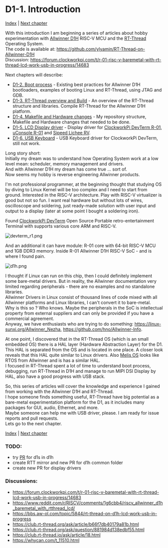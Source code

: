# D1-1. Introduction
[Index](D1_0_index.md) | [Next chapter](D1_2_boot_process.md)

With this introduction I am beginning a series of articles about hobby experimentation with [Allwinner D1H](https://d1.docs.aw-ol.com/en/) RISC-V MCU and the [RT-Thread](https://www.rt-thread.io/) Operating System.<br>
The code is available at: https://github.com/ylyamin/RT-Thread-on-Allwinner-D1H <br>
Discussion: https://forum.clockworkpi.com/t/r-01-risc-v-baremetal-with-rt-thread-lcd-work-usb-in-progress/14683<br>

Next chapters will describe:
- [D1-2. Boot process](D1_2_boot_process.md) - Existing best practices for Allwinner D1H bootloaders, examples of booting Linux and RT-Thread, using JTAG and GDB.
- [D1-3. RT-Thread overview and Build](D1_3_rtt_overview_and_build.md) - An overview of the RT-Thread structure and libraries. Compile RT-Thread for the Allwinner D1H platform.
- [D1-4. Makefile and Hardware changes](D1_4_make_and_hw.md) - My repository structure, Makefile and Hardware changes that needed to be done.
- [D1-5. LCD Display driver](D1_5_lcd_driver.md) - Display driver for [ClockworkPi DevTerm R-01](https://www.clockworkpi.com/home-devterm), [uConsole R-01](https://www.clockworkpi.com/uconsole) and [Sipeed Lichee RV](https://wiki.sipeed.com/hardware/en/lichee/RV/Dock.html).
- [D1-6. USB Keyboard](D1_6_usb_keyboard.md) - USB Keyboard driver for ClockworkPi DevTerm, still not work.

Long story short:<br>
Initially my dream was to understand how Operating System work at a low level mean: scheduler, memory management and drivers.<br>
And with Allwinner D1H my dream has come true ... sort of.<br>
Now seems my hobby is reverse engineering Allwinner products.<br>

I'm not professional programmer, at the beginning thought that studying OS by diving to Linux Kernel will be too complex and I need to start from ground. Interested in the RISC-V architecture. Play with RISC-V virtualizer is good but not so fun. I want real hardware but without lots of wires, oscilloscope and soldering, just ready-made solution with user input and output to a display (later at some point I bought a soldering iron).<br>

Found [ClockworkPi DevTerm](https://www.clockworkpi.com/home-devterm) Open Source Portable retro-entertainment Terminal with supports  various core ARM and RISC-V. 

![devterm_r1.png](Pics/devterm_r1.png)

And an additional it can have module: R-01 core with 64-bit RISC-V MCU and 1GB DDR3 memory. Inside R-01 Allwinner D1H  RISC-V SoC - and is where I found pain.<br>

![d1h.png](Pics/d1h.png)

I thought if Linux can run on this chip, then I could definitely implement some bare-metal drivers. But in reality, the Allwinner documentation very limited regarding peripherals - there are no examples and no standalone libraries. <br>
Allwinner Drivers in Linux consist of thousand lines of code mixed with all Allwinner platforms and Linux libraries, I can't convert it to bare-metal.<br>
Why is this so ? Who knows. Maybe the peripherals in the SoC is intellectual property from external suppliers and can only be provided if you have a commercial agreement.<br>
Anyway, we have enthusiasts who are trying to do something: https://linux-sunxi.org/Allwinner_Nezha, https://github.com/hno/Allwinner-Info.

At one point, I discovered that in the RT-Thread OS (which is an small embedded OS) there is a HAL layer (Hardware Abstraction Layer) for the D1. This HAL is separated from the OS and is located in one place. A closer look reveals that this HAL quite similar to Linux drivers. Also [Melis OS](https://github.com/Tina-Linux/d1s-melis/) looks like RTOS from Allwinner and is has a similar HAL.<br>
I focused in RT-Thread spent a lot of time to understand boot process, debugging, run RT-Thread in D1H and manage to run MIPI DSI Display by HAL, also have a good progress with USB stack.<br>

So, this series of articles will cover the knowledge and experience I gained from working with the Allwinner D1H and RT-Thread.<br>
I hope someone finds something useful, RT-Thread have big potential as a bare-metal experimentation platform for the D1, as it includes many packages for GUI, audio, Ethernet, and more.<br>
Maybe someone can help me with USB driver, please. I am ready for issue reports and pull requests.<br>
Lets go to the next chapter.<br>

[Index](D1_0_index.md) | [Next chapter](D1_2_boot_process.md)

### TODO:
- try [PR](https://github.com/RT-Thread/rt-thread/pull/9142) for d1s in d1h
- create RTT mirror and new PR for d1h common folder
- create new PR for display drivers

### Discussions:
- https://forum.clockworkpi.com/t/r-01-risc-v-baremetal-with-rt-thread-lcd-work-usb-in-progress/14683
- https://www.reddit.com/r/RISCV/comments/1g6cbb4/riscv_allwinner_d1h_baremetal_with_rtthread_lcd/
- https://bbs.aw-ol.com/topic/5844/rt-thread-on-d1h-lcd-work-usb-in-progress
- https://club.rt-thread.org/ask/article/b66f7db40179a81b.html
- https://club.rt-thread.org/ask/question/881984d138edbf55.html
- https://club.rt-thread.io/ask/article/18.html
- https://whycan.com/t_11510.html